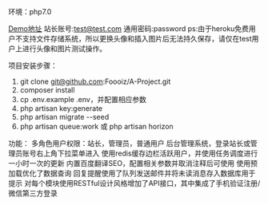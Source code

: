 <p>环境：php7.0</p>

[Demo地址](http://a-foo.herokuapp.com/)
站长账号:test@test.com 通用密码:password
ps:由于heroku免费用户不支持文件存储系统，所以更换头像和插入图片后无法持久保存，请仅在test用户上进行头像和图片测试操作。

项目安装步骤：
1. git clone git@github.com:Foooiz/A-Project.git
2. composer install
3. cp .env.example .env，并配置相应参数
4. php artisan key:generate
5. php artisan migrate --seed
6. php artisan queue:work 或 php artisan horizon

功能：
多角色用户权限：站长，管理员，普通用户
后台管理系统，登录站长或管理员账号右上角下拉菜单进入
使用redis缓存边栏活跃用户，并使用任务调度进行一小时一次的更新
内置百度翻译SEO，配置相关参数并取消注释后可使用
使用预加载优化了数据查询
回复提醒使用了队列发送邮件并将未读消息存入数据库用于提示
对每个模块使用RESTful设计风格增加了API接口，其中集成了手机验证注册/微信第三方登录
